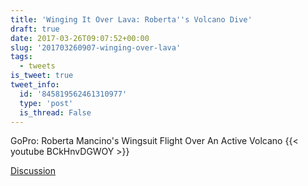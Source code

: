 ```yaml
---
title: 'Winging It Over Lava: Roberta''s Volcano Dive'
draft: true
date: 2017-03-26T09:07:52+00:00
slug: '201703260907-winging-over-lava'
tags:
  - tweets
is_tweet: true
tweet_info:
  id: '845819562461310977'
  type: 'post'
  is_thread: False
---
```




GoPro: Roberta Mancino's Wingsuit Flight Over An Active Volcano {{< youtube BCkHnvDGWOY >}}

[Discussion](https://x.com/sytelus/status/845819562461310977)
